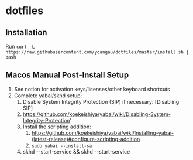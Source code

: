 # dotfiles

## Installation

Run `curl -L https://raw.githubusercontent.com/yoangau/dotfiles/master/install.sh | bash`

## Macos Manual Post-Install Setup

1. See notion for activation keys/licenses/other keyboard shortcuts
2. Complete yabai/skhd setup:
   1. Disable System Integrity Protection (SIP) if necessary: [Disabling SIP]
   2. https://github.com/koekeishiya/yabai/wiki/Disabling-System-Integrity-Protection'
   3. Install the scripting addition:
      1. https://github.com/koekeishiya/yabai/wiki/Installing-yabai-(latest-release)#configure-scripting-addition
      2. `sudo yabai --install-sa`
   4. skhd --start-service && skhd --start-service
